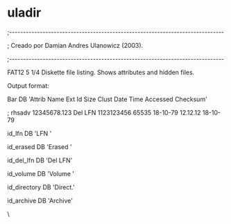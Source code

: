 # uladir
;-----------------------------------------------------------------------------

;              Creado por Damian Andres Ulanowicz (2003).

;-----------------------------------------------------------------------------

FAT12 5 1/4 Diskette file listing. Shows attributes and hidden files.

Output format:

Bar          DB   'Attrib Name     Ext   Id          Size Clust   Date     Time   Accessed Checksum'

;                  rhsadv 12345678.123 Del LFN 1123123456 65535 18-10-79 12.12.12 18-10-79


id_lfn       DB 'LFN    '

id_erased    DB 'Erased '

id_del_lfn   DB 'Del LFN'

id_volume    DB 'Volume '

id_directory DB 'Direct.'

id_archive   DB 'Archive'

\

